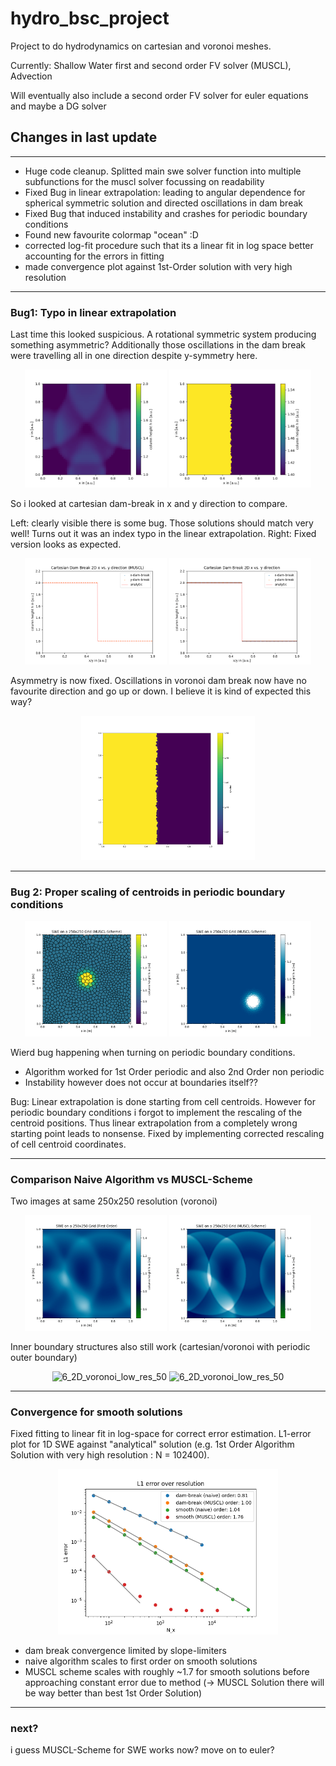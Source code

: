 # hydro_bsc_project
Project to do hydrodynamics on cartesian and voronoi meshes.

Currently: Shallow Water first and second order FV solver (MUSCL), Advection

Will eventually also include a second order FV solver for euler equations and maybe a DG solver

## Changes in last update
---

- Huge code cleanup. Splitted main swe solver function into multiple subfunctions for the muscl solver focussing on readability
- Fixed Bug in linear extrapolation: leading to angular dependence for spherical symmetric solution and directed oscillations in dam break
- Fixed Bug that induced instability and crashes for periodic boundary conditions
- Found new favourite colormap "ocean" :D
- corrected log-fit procedure such that its a linear fit in log space better accounting for the errors in fitting
- made convergence plot against 1st-Order solution with very high resolution

---
### Bug1: Typo in linear extrapolation
Last time this looked suspicious. A rotational symmetric system producing something asymmetric? Additionally those oscillations in the dam break were travelling all in one direction despite y-symmetry here.
<p align="center">
  <img src="/figures/92nd_order_2D_cartesian-94 (verschoben).png" alt="6_2D_voronoi_low_res_50" width="45%">
  <img src="/figures/9wierd_stuff_because_flux_limiter_not_tvd.gif" alt="6_2D_voronoi_low_res_50" width="45%">
</p>

So i looked at cartesian dam-break in x and y direction to compare.

Left: clearly visible there is some bug. Those solutions should match very well!  Turns out it was an index typo in the linear extrapolation. Right: Fixed version looks as expected.

<p align="center">
  <img src="/figures/xvsy_dam_break_MUSCL.gif" alt="6_2D_voronoi_low_res_50" width="45%">
  <img src="/figures/xvsy_fixed.gif" alt="6_2D_voronoi_low_res_50" width="45%">
</p>

Asymmetry is now fixed. Oscillations in voronoi dam break now have no favourite direction and go up or down. I believe it is kind of expected this way?

<p align="center">
  <img src="/figures/animation2D1.gif" alt="6_2D_voronoi_low_res_50" width="55%">
</p>

---

### Bug 2: Proper scaling of centroids in periodic boundary conditions

<p align="center">
  <img src="/figures/10wierd_periodic_bug_shouldbefixed.gif" alt="6_2D_voronoi_low_res_50" width="45%">
  <img src="/figures/10_periodic_fixed.gif" alt="6_2D_voronoi_low_res_50" width="45%">
</p>

Wierd bug happening when turning on periodic boundary conditions. 

- Algorithm worked for 1st Order periodic and also 2nd Order non periodic
- Instability however does not occur at boundaries itself??

Bug: Linear extrapolation is done starting from cell centroids. However for periodic boundary conditions i forgot to implement the rescaling of the centroid positions. Thus linear extrapolation from a completely wrong starting point leads to nonsense. Fixed by implementing corrected rescaling of cell centroid coordinates.

--- 

### Comparison Naive Algorithm vs MUSCL-Scheme

Two images at same 250x250 resolution (voronoi)

<p align="center">
  <img src="/figures/10_first_order_gaussians250-125 (verschoben).png" alt="6_2D_voronoi_low_res_50" width="45%">
  <img src="/figures/10_MUSCL_gaussians250-125 (verschoben).png" alt="6_2D_voronoi_low_res_50" width="45%">
</p>


Inner boundary structures also still work (cartesian/voronoi with periodic outer boundary)
<p align="center">
  <img src="/figures/10_boundary_strucs_also_work_cartesian.gif" alt="6_2D_voronoi_low_res_50" width="45%">
  <img src="/figures/10_boundary_structs_also_work_voronoi.gif" alt="6_2D_voronoi_low_res_50" width="45%">
</p>

---

### Convergence for smooth solutions

Fixed fitting to linear fit in log-space for correct error estimation.
L1-error plot for 1D SWE against "analytical" solution (e.g. 1st Order Algorithm Solution with very high resolution : N = 102400).

<p align="center">
  <img src="/figures/L1_error_over_N.png" alt="6_2D_voronoi_low_res_50" width="70%">
</p>

- dam break convergence limited by slope-limiters
- naive algorithm scales to first order on smooth solutions
- MUSCL scheme scales with roughly ~1.7 for smooth solutions before approaching constant error due to method 
(-> MUSCL Solution there will be way better than best 1st Order Solution)

---

### next?

i guess MUSCL-Scheme for SWE works now?
move on to euler?


